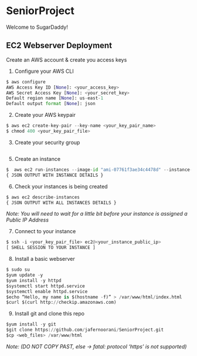 # SeniorProject


Welcome to SugarDaddy!


## EC2 Webserver Deployment
Create an AWS account & create you access keys

1. Configure your AWS CLI

```python
$ aws configure
AWS Access Key ID [None]: <your_access_key>
AWS Secret Access Key [None]: <your_secret_key>
Default region name [None]: us-east-1
Default output format [None]: json
```

2. Create your AWS keypair
```python
$ aws ec2 create-key-pair --key-name <your_key_pair_name>
$ chmod 400 <your_key_pair_file>
```

3. Create your security group
```
```

5. Create an instance
```python
$  aws ec2 run-instances --image-id "ami-07761f3ae34c4478d" --instance-type "t2.micro" --key-name "testKey" --security-groups "WebServerGroup" --region "us-east-1"
{ JSON OUTPUT WITH INSTANCE DETAILS }
```

6. Check your instances is being created
```python
$ aws ec2 describe-instances
{ JSON OUTPUT WITH ALL INSTANCES DETAILS }
```
_Note: You will need to wait for a little bit before your instance is assigned a Public IP Address_

7. Connect to your instance
```python
$ ssh -i <your_key_pair_file> ec2@<your_instance_public_ip>
[ SHELL SESSION TO YOUR INSTANCE ]
```

8. Install a basic webserver
```python
$ sudo su
$yum update -y
$yum install -y httpd
$systemctl start httpd.service
$systemctl enable httpd.service
$echo “Hello, my name is $(hostname -f)” > /var/www/html/index.html
$curl $(curl http://checkip.amazonaws.com)
```

9. Install git and clone this repo
```python
$yum install -y git
$git clone https://github.com/jafernoorani/SeniorProject.git
$cp <web_files> /var/www/html
```
_Note: (DO NOT COPY PAST, else → fatal: protocol ‘https’ is not supported)_
